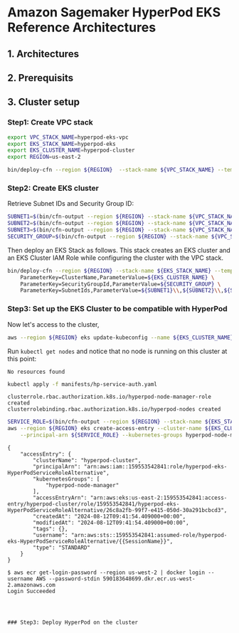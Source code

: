 # Amazon Sagemaker HyperPod EKS Reference Architectures

## 1. Architectures

## 2. Prerequisits

## 3. Cluster setup



### Step1: Create VPC stack
```bash
export VPC_STACK_NAME=hyperpod-eks-vpc
export EKS_STACK_NAME=hyperpod-eks
export EKS_CLUSTER_NAME=hyperpod-cluster
export REGION=us-east-2
```

```bash
bin/deploy-cfn --region ${REGION}  --stack-name ${VPC_STACK_NAME} --template-file cfn/vpc.yaml
```

### Step2: Create EKS cluster

Retrieve Subnet IDs and Security Group ID:

```bash
SUBNET1=$(bin/cfn-output --region ${REGION} --stack-name ${VPC_STACK_NAME} --output-name PrivateSubnet1)
SUBNET2=$(bin/cfn-output --region ${REGION} --stack-name ${VPC_STACK_NAME} --output-name PrivateSubnet2)
SUBNET3=$(bin/cfn-output --region ${REGION} --stack-name ${VPC_STACK_NAME} --output-name PrivateSubnet3)
SECURITY_GROUP=$(bin/cfn-output --region ${REGION} --stack-name ${VPC_STACK_NAME} --output-name NoIngressSecurityGroup)
```

Then deploy an EKS  Stack as follows. This stack creates an EKS cluster and an EKS Cluster IAM Role while configuring the cluster with the VPC stack.

```bash
bin/deploy-cfn --region ${REGION} --stack-name ${EKS_STACK_NAME} --template-file cfn/eks.yaml \
    ParameterKey=ClusterName,ParameterValue=${EKS_CLUSTER_NAME} \
    ParameterKey=SecurityGroupId,ParameterValue=${SECURITY_GROUP} \
    ParameterKey=SubnetIds,ParameterValue=${SUBNET1}\\,${SUBNET2}\\,${SUBNET3} 
```

### Step3: Set up the EKS Cluster to be compatible with HyperPod

Now let's access to the cluster, 

```bash
aws --region ${REGION} eks update-kubeconfig --name ${EKS_CLUSTER_NAME}
```
Run `kubectl get nodes` and notice that no node is running on this cluster at this point:

```text
No resources found
```

```bash
kubectl apply -f manifests/hp-service-auth.yaml
```

```text
clusterrole.rbac.authorization.k8s.io/hyperpod-node-manager-role created
clusterrolebinding.rbac.authorization.k8s.io/hyperpod-nodes created
```

```bash
SERVICE_ROLE=$(bin/cfn-output --region ${REGION} --stack-name ${EKS_STACK_NAME} --output-name ServiceRole)
aws --region ${REGION} eks create-access-entry --cluster-name ${EKS_CLUSTER_NAME} \
    --principal-arn ${SERVICE_ROLE} --kubernetes-groups hyperpod-node-manager
```

```text
{
    "accessEntry": {
        "clusterName": "hyperpod-cluster",
        "principalArn": "arn:aws:iam::159553542841:role/hyperpod-eks-HyperPodServiceRoleAlternative",
        "kubernetesGroups": [
            "hyperpod-node-manager"
        ],
        "accessEntryArn": "arn:aws:eks:us-east-2:159553542841:access-entry/hyperpod-cluster/role/159553542841/hyperpod-eks-HyperPodServiceRoleAlternative/26c8a2fb-99f7-e415-050d-30a291bcbcd3",
        "createdAt": "2024-08-12T09:41:54.409000+00:00",
        "modifiedAt": "2024-08-12T09:41:54.409000+00:00",
        "tags": {},
        "username": "arn:aws:sts::159553542841:assumed-role/hyperpod-eks-HyperPodServiceRoleAlternative/{{SessionName}}",
        "type": "STANDARD"
    }
}
```


```
$ aws ecr get-login-password --region us-west-2 | docker login --username AWS --password-stdin 590183648699.dkr.ecr.us-west-2.amazonaws.com
Login Succeeded




### Step3: Deploy HyperPod on the cluster

